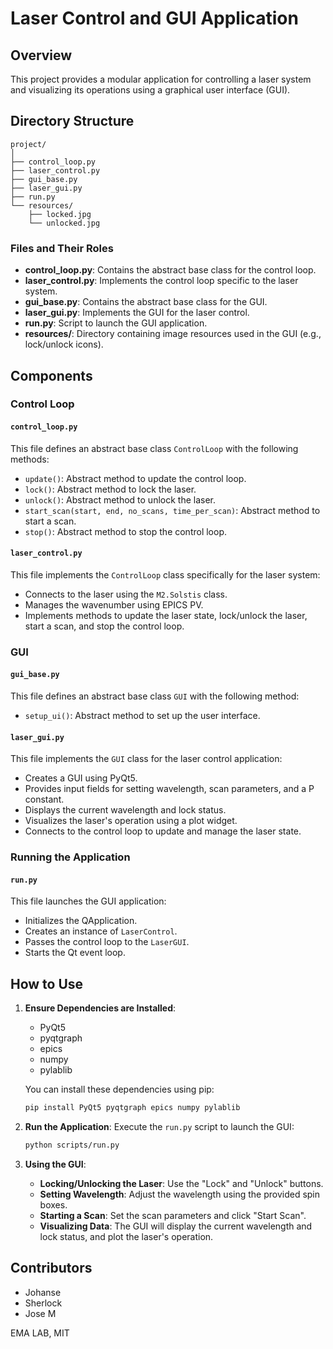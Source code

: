 # Laser Control and GUI Application

## Overview

This project provides a modular application for controlling a laser system and visualizing its operations using a graphical user interface (GUI).

## Directory Structure

```
project/
│
├── control_loop.py
├── laser_control.py
├── gui_base.py
├── laser_gui.py
├── run.py
└── resources/
    ├── locked.jpg
    └── unlocked.jpg
```

### Files and Their Roles

- **control_loop.py**: Contains the abstract base class for the control loop.
- **laser_control.py**: Implements the control loop specific to the laser system.
- **gui_base.py**: Contains the abstract base class for the GUI.
- **laser_gui.py**: Implements the GUI for the laser control.
- **run.py**: Script to launch the GUI application.
- **resources/**: Directory containing image resources used in the GUI (e.g., lock/unlock icons).

## Components

### Control Loop

#### `control_loop.py`

This file defines an abstract base class `ControlLoop` with the following methods:

- `update()`: Abstract method to update the control loop.
- `lock()`: Abstract method to lock the laser.
- `unlock()`: Abstract method to unlock the laser.
- `start_scan(start, end, no_scans, time_per_scan)`: Abstract method to start a scan.
- `stop()`: Abstract method to stop the control loop.

#### `laser_control.py`

This file implements the `ControlLoop` class specifically for the laser system:

- Connects to the laser using the `M2.Solstis` class.
- Manages the wavenumber using EPICS PV.
- Implements methods to update the laser state, lock/unlock the laser, start a scan, and stop the control loop.

### GUI

#### `gui_base.py`

This file defines an abstract base class `GUI` with the following method:

- `setup_ui()`: Abstract method to set up the user interface.

#### `laser_gui.py`

This file implements the `GUI` class for the laser control application:

- Creates a GUI using PyQt5.
- Provides input fields for setting wavelength, scan parameters, and a P constant.
- Displays the current wavelength and lock status.
- Visualizes the laser's operation using a plot widget.
- Connects to the control loop to update and manage the laser state.

### Running the Application

#### `run.py`

This file launches the GUI application:

- Initializes the QApplication.
- Creates an instance of `LaserControl`.
- Passes the control loop to the `LaserGUI`.
- Starts the Qt event loop.

## How to Use

1. **Ensure Dependencies are Installed**:
   - PyQt5
   - pyqtgraph
   - epics
   - numpy
   - pylablib

   You can install these dependencies using pip:
   ```bash
   pip install PyQt5 pyqtgraph epics numpy pylablib
   ```

2. **Run the Application**:
   Execute the `run.py` script to launch the GUI:
   ```bash
   python scripts/run.py
   ```

3. **Using the GUI**:
   - **Locking/Unlocking the Laser**: Use the "Lock" and "Unlock" buttons.
   - **Setting Wavelength**: Adjust the wavelength using the provided spin boxes.
   - **Starting a Scan**: Set the scan parameters and click "Start Scan".
   - **Visualizing Data**: The GUI will display the current wavelength and lock status, and plot the laser's operation.

## Contributors

- Johanse
- Sherlock
- Jose M

EMA LAB,
MIT
